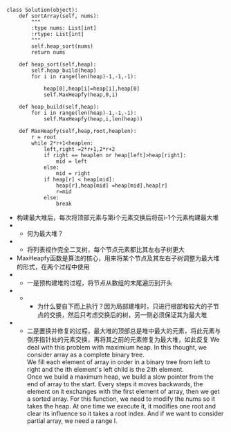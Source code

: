 ```
class Solution(object):
    def sortArray(self, nums):
        """
        :type nums: List[int]
        :rtype: List[int]
        """
        self.heap_sort(nums)
        return nums

    def heap_sort(self,heap):
        self.heap_build(heap)
        for i in range(len(heap)-1,-1,-1):
            
            heap[0],heap[i]=heap[i],heap[0]
            self.MaxHeapfy(heap,0,i)
    
    def heap_build(self,heap):
        for i in range(len(heap)-1,-1,-1):
            self.MaxHeapfy(heap,i,len(heap))
    
    def MaxHeapfy(self,heap,root,heaplen):
        r = root
        while 2*r+1<heaplen:
            left,right =2*r+1,2*r+2
            if right == heaplen or heap[left]>heap[right]:
                mid = left
            else:
                mid = right
            if heap[r] < heap[mid]:
                heap[r],heap[mid] =heap[mid],heap[r]  
                r=mid
            else:
                break
```

- 构建最大堆后，每次将顶部元素与第i个元素交换后将前i-1个元素构建最大堆
- - 何为最大堆？
- - 将列表视作完全二叉树，每个节点元素都比其左右子树更大
- MaxHeapfy函数是算法的核心，用来将某个节点及其左右子树调整为最大堆的形式，在两个过程中使用
- - 一是预构建堆的过程，将节点从数组的末尾遍历到开头
- - - 为什么要自下而上执行？因为局部建堆时，只进行根部和较大的子节点的交换，然后只考虑交换后的树，另一侧必须保证其为最大堆
- - 二是置换并修复的过程，最大堆的顶部总是堆中最大的元素，将此元素与倒序指针处的元素交换，再将其之前的元素修复为最大堆，如此反复
We deal with this problem with maximium heap. In this thought, we consider array as a complete binary tree.  
We fill each element of array in order in a binary tree from left to right and the ith element's left child is 
the 2ith element.  
Once we build a maximum heap, we build a slow pointer from the end of array to the start. Every steps it moves backwards, the element
on it exchanges with the first element of array, then we get a sorted array.
For this function, we need to modify the nums so it takes the heap. At one time we execute it, it modifies one root and clear its influence so it takes a root index. And if we want to consider partial array, we need a range l.
